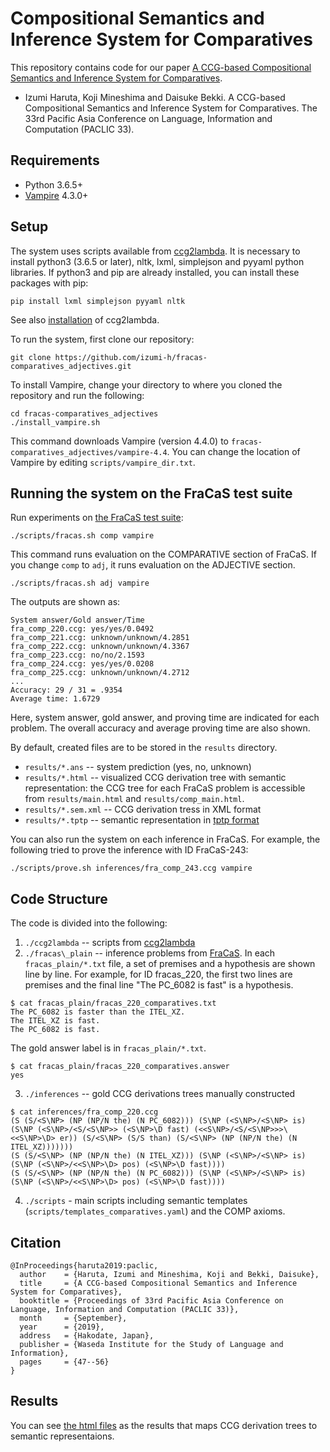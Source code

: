 # Compositional Semantics and Inference System for Comparatives

This repository contains code for our paper [A CCG-based Compositional Semantics and Inference System for Comparatives](https://arxiv.org/abs/1910.00930).

  - Izumi Haruta, Koji Mineshima and Daisuke Bekki. A CCG-based Compositional Semantics and Inference System for Comparatives. The 33rd Pacific Asia Conference on Language, Information and Computation (PACLIC 33).

## Requirements

* Python 3.6.5+
* [Vampire](https://github.com/vprover/vampire) 4.3.0+


## Setup

The system uses scripts available from [ccg2lambda](https://github.com/mynlp/ccg2lambda). It is necessary to install python3 (3.6.5 or later), nltk, lxml, simplejson and pyyaml python libraries.
If python3 and pip are already installed, you can install these packages with pip:

```
pip install lxml simplejson pyyaml nltk
```

See also [installation](https://github.com/mynlp/ccg2lambda#installation) of ccg2lambda.

To run the system, first clone our repository:

```
git clone https://github.com/izumi-h/fracas-comparatives_adjectives.git
```

To install Vampire, change your directory to where you cloned the repository and run the following:

```
cd fracas-comparatives_adjectives
./install_vampire.sh
```

This command downloads Vampire (version 4.4.0) to `fracas-comparatives_adjectives/vampire-4.4`. 
You can change the location of Vampire by editing `scripts/vampire_dir.txt`.

## Running the system on the FraCaS test suite

Run experiments on [the FraCaS test suite](https://nlp.stanford.edu/~wcmac/downloads/fracas.xml):

```
./scripts/fracas.sh comp vampire
```

This command runs evaluation on the COMPARATIVE section of FraCaS. If you change `comp` to `adj`, it runs evaluation on the ADJECTIVE section.

```
./scripts/fracas.sh adj vampire
```

The outputs are shown as:

```
System answer/Gold answer/Time
fra_comp_220.ccg: yes/yes/0.0492
fra_comp_221.ccg: unknown/unknown/4.2851
fra_comp_222.ccg: unknown/unknown/4.3367
fra_comp_223.ccg: no/no/2.1593
fra_comp_224.ccg: yes/yes/0.0208
fra_comp_225.ccg: unknown/unknown/4.2712
...
Accuracy: 29 / 31 = .9354
Average time: 1.6729
```

Here, system answer, gold answer, and proving time are indicated for each problem. The overall accuracy and average proving time are also shown.

By default, created files are to be stored in the `results` directory.

- `results/*.ans` -- system prediction (yes, no, unknown) 
- `results/*.html` -- visualized CCG derivation tree with semantic representation: the CCG tree for each FraCaS problem is accessible from
`results/main.html` and `results/comp_main.html`. 
- `results/*.sem.xml` -- CCG derivation tress in XML format
- `results/*.tptp` -- semantic representation in [tptp format](http://www.tptp.org/)

You can also run the system on each inference in FraCaS.
For example, the following tried to prove the inference with ID FraCaS-243:

```
./scripts/prove.sh inferences/fra_comp_243.ccg vampire
```

## Code Structure

The code is divided into the following:

1.  `./ccg2lambda` -- scripts from [ccg2lambda](https://github.com/mynlp/ccg2lambda)
2.  `./fracas\_plain` -- inference problems from [FraCaS](https://nlp.stanford.edu/~wcmac/downloads/fracas.xml). In each `fracas_plain/*.txt` file, a set of premises and a hypothesis are shown line by line. For example, for ID fracas\_220, the first two lines are premises and the final line "The PC_6082 is fast" is a hypothesis.
```
$ cat fracas_plain/fracas_220_comparatives.txt
The PC_6082 is faster than the ITEL_XZ.
The ITEL_XZ is fast.
The PC_6082 is fast.
```
The gold answer label is in `fracas_plain/*.txt`.
```  
$ cat fracas_plain/fracas_220_comparatives.answer
yes
```
3. `./inferences` -- gold CCG derivations trees manually constructed
```
$ cat inferences/fra_comp_220.ccg
(S (S/<S\NP> (NP (NP/N the) (N PC_6082))) (S\NP (<S\NP>/<S\NP> is) (S\NP (<S\NP>/<S/<S\NP>> (<S\NP>\D fast) (<<S\NP>/<S/<S\NP>>>\<<S\NP>\D> er)) (S/<S\NP> (S/S than) (S/<S\NP> (NP (NP/N the) (N ITEL_XZ)))))))
(S (S/<S\NP> (NP (NP/N the) (N ITEL_XZ))) (S\NP (<S\NP>/<S\NP> is) (S\NP (<S\NP>/<<S\NP>\D> pos) (<S\NP>\D fast))))
(S (S/<S\NP> (NP (NP/N the) (N PC_6082))) (S\NP (<S\NP>/<S\NP> is) (S\NP (<S\NP>/<<S\NP>\D> pos) (<S\NP>\D fast))))
```
4. `./scripts` - main scripts including semantic templates (`scripts/templates_comparatives.yaml`) and the COMP axioms.

## Citation

```
@InProceedings{haruta2019:paclic,
  author    = {Haruta, Izumi and Mineshima, Koji and Bekki, Daisuke},
  title     = {A CCG-based Compositional Semantics and Inference System for Comparatives},
  booktitle = {Proceedings of 33rd Pacific Asia Conference on Language, Information and Computation (PACLIC 33)},
  month     = {September},
  year      = {2019},
  address   = {Hakodate, Japan},
  publisher = {Waseda Institute for the Study of Language and Information},
  pages     = {47--56}
}
```

## Results
You can see [the html files](https://drive.google.com/drive/folders/1DemLLTHXr_U3BGekWzEPueT7FwSaMCyg?usp=sharing) as the results that maps CCG derivation trees to semantic representaions.
